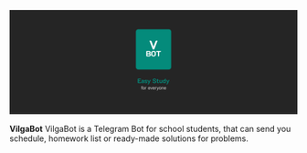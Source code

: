 ![Alt text](./backimg.png "Optional title")

**VilgaBot**
VilgaBot is a Telegram Bot for school students, that can send you schedule, homework list or ready-made solutions for problems. 

